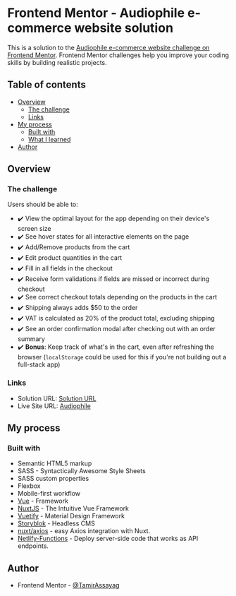 # Frontend Mentor - Audiophile e-commerce website solution

This is a solution to the [Audiophile e-commerce website challenge on Frontend Mentor](https://www.frontendmentor.io/challenges/audiophile-ecommerce-website-C8cuSd_wx). Frontend Mentor challenges help you improve your coding skills by building realistic projects.

## Table of contents

- [Overview](#overview)
  - [The challenge](#the-challenge)
  - [Links](#links)
- [My process](#my-process)
  - [Built with](#built-with)
  - [What I learned](#what-i-learned)
- [Author](#author)

## Overview

### The challenge

Users should be able to:

- ✔️ View the optimal layout for the app depending on their device's screen size
- ✔️ See hover states for all interactive elements on the page
- ✔️ Add/Remove products from the cart
- ✔️ Edit product quantities in the cart
- ✔️ Fill in all fields in the checkout
- ✔️ Receive form validations if fields are missed or incorrect during checkout
- ✔️ See correct checkout totals depending on the products in the cart
- ✔️ Shipping always adds $50 to the order
- ✔️ VAT is calculated as 20% of the product total, excluding shipping
- ✔️ See an order confirmation modal after checking out with an order summary
- ✔️ **Bonus**: Keep track of what's in the cart, even after refreshing the browser (`localStorage` could be used for this if you're not building out a full-stack app)

### Links

- Solution URL: [Solution URL](https://www.frontendmentor.io/solutions/fullstack-ecommerce-web-with-nuxtjs-headless-cms-netlify-functions-yD2PbMvgl)
- Live Site URL: [Audiophile](https://audiophile-e.netlify.app/)

## My process

### Built with

- Semantic HTML5 markup
- SASS - Syntactically Awesome Style Sheets
- SASS custom properties
- Flexbox
- Mobile-first workflow
- [Vue](https://vuejs.org/) - Framework
- [NuxtJS](https://nuxtjs.org/) - The Intuitive Vue Framework
- [Vuetify](https://vuetifyjs.com/en/) - Material Design Framework
- [Storyblok](https://www.storyblok.com/) - Headless CMS
- [nuxt/axios](https://axios.nuxtjs.org/) - easy Axios integration with Nuxt.
- [Netlify-Functions](https://www.netlify.com/products/functions/) - Deploy server-side code that works as API endpoints.

## Author

- Frontend Mentor - [@TamirAssayag](https://www.frontendmentor.io/profile/TamirAssayag)
